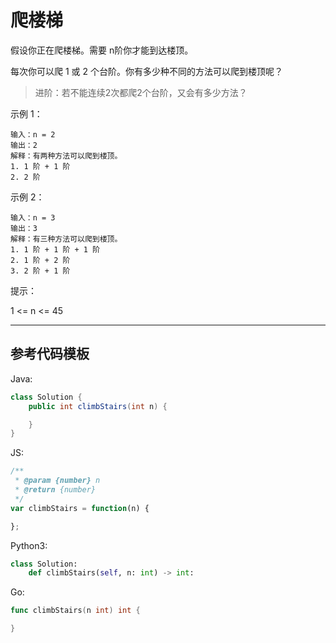 # 爬楼梯

假设你正在爬楼梯。需要 n阶你才能到达楼顶。

每次你可以爬 1 或 2 个台阶。你有多少种不同的方法可以爬到楼顶呢？


> 进阶：若不能连续2次都爬2个台阶，又会有多少方法？


示例 1：

```
输入：n = 2
输出：2
解释：有两种方法可以爬到楼顶。
1. 1 阶 + 1 阶
2. 2 阶
```

示例 2：

```
输入：n = 3
输出：3
解释：有三种方法可以爬到楼顶。
1. 1 阶 + 1 阶 + 1 阶
2. 1 阶 + 2 阶
3. 2 阶 + 1 阶
```

提示：

1 <= n <= 45


-----

## 参考代码模板

Java:

```java
class Solution {
    public int climbStairs(int n) {

    }
}
```

JS:

```javascript
/**
 * @param {number} n
 * @return {number}
 */
var climbStairs = function(n) {

};
```

Python3:

```python
class Solution:
    def climbStairs(self, n: int) -> int:
```

Go:

```go
func climbStairs(n int) int {

}
```



